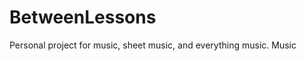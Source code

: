 BetweenLessons
==============

Personal project for music, sheet music, and everything music. Music
